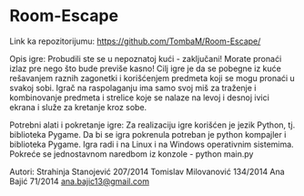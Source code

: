 # Room-Escape

Link ka repozitorijumu:
  https://github.com/TombaM/Room-Escape/

Opis igre:
  Probudili ste se u nepoznatoj kući - zaključani! Morate pronaći izlaz pre nego što bude previše kasno!
  Cilj igre je da se pobegne iz kuće rešavanjem raznih zagonetki i korišćenjem predmeta koji se mogu pronaći u svakoj sobi.
  Igrač na raspolaganju ima samo svoj miš za traženje i kombinovanje predmeta i strelice koje se nalaze na levoj i desnoj ivici ekrana i služe za kretanje kroz sobe.

Potrebni alati i pokretanje igre:
  Za realizaciju igre korišćen je jezik Python, tj. biblioteka Pygame.
  Da bi se igra pokrenula potreban je python kompajler i biblioteka Pygame.
  Igra radi i na Linux i na Windows operativnim sistemima.
  Pokreće se jednostavnom naredbom iz konzole - python main.py
  
 Autori:
  Strahinja Stanojević 207/2014
  Tomislav Milovanović 134/2014 
  Ana Bajić 71/2014 ana.bajic13@gmail.com
